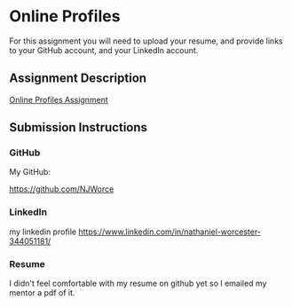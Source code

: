 # Online Profiles
For this assignment you will need to upload your resume, and provide links to your GitHub account, and your LinkedIn account.

## Assignment Description
[Online Profiles Assignment](https://education.launchcode.org/liftoff/assignments/online-profiles/)

## Submission Instructions
 
### GitHub

My GitHub: 

https://github.com/NJWorce

### LinkedIn

my linkedin profile
https://www.linkedin.com/in/nathaniel-worcester-344051181/

### Resume

I didn't feel comfortable with my resume on github yet so I emailed my mentor a pdf of it. 